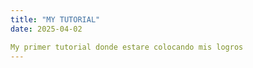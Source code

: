 ```yaml
---
title: "MY TUTORIAL"
date: 2025-04-02

My primer tutorial donde estare colocando mis logros
---
```

